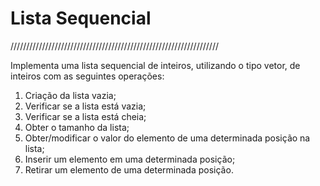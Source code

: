 # Lista Sequencial

//////////////////////////////////////////////////////////////////

Implementa uma lista sequencial de inteiros, utilizando o tipo vetor, de
inteiros com as seguintes operações:

1. Criação da lista vazia;
2. Verificar se a lista está vazia;
3. Verificar se a lista está cheia;
4. Obter o tamanho da lista;
5. Obter/modificar o valor do elemento de uma determinada
posição na lista;
6. Inserir um elemento em uma determinada posição;
7. Retirar um elemento de uma determinada posição.
